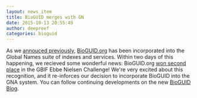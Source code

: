 ```yaml
---
layout: news_item
title: BioGUID merges with GN
date: 2015-10-13 20:55:49
author: deepreef
categories: bioguid
---
```


As we [annouced previously], [BioGUID.org] has been incorporated into the Global Names suite of indexes and services. Within two days of this happening, we recieved some wonderful news: BioGUID.org [won second place] in the GBIF Ebbe Nielsen Challenge! We're very excited about this recognition, and it re-inforces our decision to incorporate BioGUID into the GNA system. You can follow continuing developments on the new [BioGUID Blog].

[annouced previously]: http://globalnames.org/news/2015/10/08/bioguid-moved/
[BioGUID.org]: http://bioguid.globalnames.org
[won second place]: http://www.gbif.org/newsroom/news/2015-ebbe-nielsen-challenge-winners
[GBIF Ebbe Nielsen Challenge]: http://gbif.devpost.com/
[BioGUID Blog]: http://blog.globalnames.org